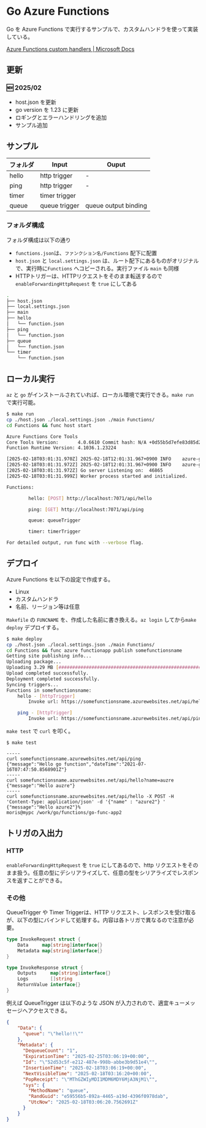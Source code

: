 # Go Azure Functions 

Go を Azure Functions で実行するサンプルで、カスタムハンドラを使って実装している。

[Azure Functions custom handlers | Microsoft Docs](https://docs.microsoft.com/en-us/azure/azure-functions/functions-custom-handlers)

## 更新

### :new: 2025/02

- host.json を更新
- go version を 1.23 に更新
- ロギングとエラーハンドリングを追加
- サンプル追加

## サンプル

| フォルダ | Input         | Ouput                |
| -------- | ------------- | -------------------- |
| hello    | http trigger  | -                    |
| ping     | http trigger  | -                    |
| timer    | timer trigger |                      |
| queue    | queue trigger | queue output binding |

### フォルダ構成

フォルダ構成は以下の通り

- `functions.json`は、`ファンクション名/Functions` 配下に配置
- `host.json` と `local.settings.json` は、ルート配下にあるものがオリジナルで、実行時に`Functions` へコピーされる。実行ファイル `main` も同様
- HTTPトリガーは、HTTPリクエストをそのまま転送するので `enableForwardingHttpRequest` を `true` にしてある

```sh
.
├── host.json
├── local.settings.json
├── main
├── hello
│   └── function.json
├── ping
│   └── function.json
├── queue
│   └── function.json
└── timer
    └── function.json
```

## ローカル実行

`az` と `go` がインストールされていれば、ローカル環境で実行できる。`make run` で実行可能。

```sh
$ make run
cp ./host.json ./local.settings.json ./main Functions/
cd Functions && func host start

Azure Functions Core Tools
Core Tools Version:       4.0.6610 Commit hash: N/A +0d55b5d7efe83d85d2b5c6e0b0a9c1b213e96256 (64-bit)
Function Runtime Version: 4.1036.1.23224

[2025-02-18T03:01:31.970Z] 2025-02-18T12:01:31.967+0900 INFO    azure-go-sample-functions/main.go:24    Start Go functions
[2025-02-18T03:01:31.972Z] 2025-02-18T12:01:31.967+0900 INFO    azure-go-sample-functions/main.go:27    FUNCTIONS_CUSTOMHANDLER_PORT: 46865
[2025-02-18T03:01:31.972Z] Go server Listening on:  46865
[2025-02-18T03:01:31.999Z] Worker process started and initialized.

Functions:

        hello: [POST] http://localhost:7071/api/hello

        ping: [GET] http://localhost:7071/api/ping

        queue: queueTrigger

        timer: timerTrigger

For detailed output, run func with --verbose flag.
```

## デプロイ

Azure Functions を以下の設定で作成する。

* Linux
* カスタムハンドラ
* 名前、リージョン等は任意
 
`Makefile` の `FUNCNAME` を、作成した名前に書き換える。`az login` してから`make deploy` デプロイする。

```sh
$ make deploy
cp ./host.json ./local.settings.json ./main Functions/
cd Functions && func azure functionapp publish somefunctionsname
Getting site publishing info...
Uploading package...
Uploading 3.29 MB [###############################################################################]
Upload completed successfully.
Deployment completed successfully.
Syncing triggers...
Functions in somefunctionsname:
    hello - [httpTrigger]
        Invoke url: https://somefunctionsname.azurewebsites.net/api/hello

    ping - [httpTrigger]
        Invoke url: https://somefunctionsname.azurewebsites.net/api/ping
```

`make test` で `curl` を叩く。

```
$ make test

-----
curl somefunctionsname.azurewebsites.net/api/ping
{"message":"Hello go function","dateTime":"2021-07-16T07:47:50.8568901Z"}
-----
curl somefunctionsname.azurewebsites.net/api/hello?name=auzre
{"message":"Hello auzre"}
-----
curl somefunctionsname.azurewebsites.net/api/hello -X POST -H 'Content-Type: application/json' -d '{"name" : "azure2"} '
{"message":"Hello azure2"}%
moris@mypc /work/go/functions/go-func-app2

```

## トリガの入出力

### HTTP

`enableForwardingHttpRequest` を `true` にしてあるので、http リクエストをそのまま扱う。任意の型にデシリアライズして、任意の型をシリアライズでレスポンスを返すことができる。

### その他

QueueTrigger や Timer Triggerは、HTTP リクエスト、レスポンスを受け取るが、以下の型にバインドして処理する。内容は各トリガで異なるので注意が必要。

```go
type InvokeRequest struct {
	Data     map[string]interface{}
	Metadata map[string]interface{}
}

type InvokeResponse struct {
	Outputs     map[string]interface{}
	Logs        []string
	ReturnValue interface{}
}
```

例えば QueueTrigger は以下のような JSON が入力されので、適宜キューメッセージへアクセスできる。

```json
{
    "Data": {
      "queue": "\"hello!!\""
    },
    "Metadata": {
      "DequeueCount": "1",
      "ExpirationTime": "2025-02-25T03:06:19+00:00",
      "Id": "\"52d53c5f-e212-487e-998b-abbe3b9d51e4\"",
      "InsertionTime": "2025-02-18T03:06:19+00:00",
      "NextVisibleTime": "2025-02-18T03:16:20+00:00",
      "PopReceipt": "\"MThGZWIyMDI1MDM6MDY6MjA3NjM1\"",
      "sys": {
        "MethodName": "queue",
        "RandGuid": "e59556b5-892a-4465-a19d-4396f0978dab",
        "UtcNow": "2025-02-18T03:06:20.7562691Z"
      }
    }
}
```